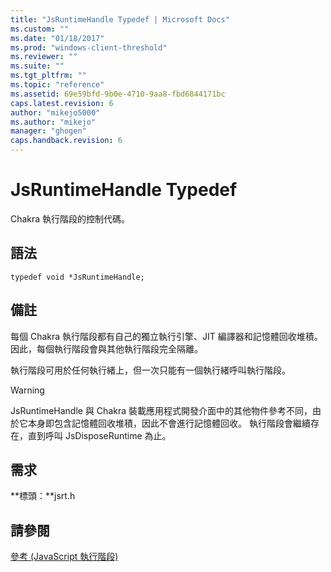 ```yaml
---
title: "JsRuntimeHandle Typedef | Microsoft Docs"
ms.custom: ""
ms.date: "01/18/2017"
ms.prod: "windows-client-threshold"
ms.reviewer: ""
ms.suite: ""
ms.tgt_pltfrm: ""
ms.topic: "reference"
ms.assetid: 69e59bfd-9b0e-4710-9aa8-fbd6844171bc
caps.latest.revision: 6
author: "mikejo5000"
ms.author: "mikejo"
manager: "ghogen"
caps.handback.revision: 6
---
```

# JsRuntimeHandle Typedef
Chakra 執行階段的控制代碼。  
  
## 語法  
  
```  
typedef void *JsRuntimeHandle;  
```  
  
## 備註  
 每個 Chakra 執行階段都有自己的獨立執行引擎、JIT 編譯器和記憶體回收堆積。  因此，每個執行階段會與其他執行階段完全隔離。  
  
 執行階段可用於任何執行緒上，但一次只能有一個執行緒呼叫執行階段。  
  
> [!WARNING]
>  JsRuntimeHandle 與 Chakra 裝載應用程式開發介面中的其他物件參考不同，由於它本身即包含記憶體回收堆積，因此不會進行記憶體回收。  執行階段會繼續存在，直到呼叫 JsDisposeRuntime 為止。  
  
## 需求  
 **標頭：**jsrt.h  
  
## 請參閱  
 [參考 \(JavaScript 執行階段\)](../chakra-hosting/reference-javascript-runtime.md)